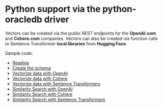# Python support via the python-oracledb driver

Vectors can be created via the public REST endpoints for the **OpenAI.com** and **Cohere.com** companies.
Vectors can also be created via function calls to Sentence Transformer **local libraries** from **Hugging Face**.

Sample code:
- [Readme](../python-oracledb/README.md)
- [Create the schema](../python-oracledb/create_schema.py)
- [Vectorize data with OpenAI ](../python-oracledb/vectorize_table_openai.py)
- [Vectorize data with Cohere](../python-oracledb/vectorize_table_Cohere.py)
- [Vectorize data with Sentence Transformers]()
- [Similarity Search with OpenAI](../python-oracledb/similarity_search_OpenAI.py)
- [Similarity Search with Cohere](../python-oracledb/similarity_search_Cohere.py)
- [Similarity Search with Sentence Transformers](../python-oracledb/similarity_search_SentenceTransformers.py)
